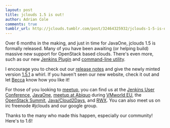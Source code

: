 ```yaml
---
layout: post
title: jclouds 1.5 is out!
author: Adrian Cole
comments: true
tumblr_url: http://jclouds.tumblr.com/post/32464325932/jclouds-1-5-is-out
---
```


Over 6 months in the making, and just in time for JavaOne, jclouds 1.5 is formally released. Many of you have been awaiting (or helping build) massive new support for OpenStack based clouds. There's even more, such as our new [Jenkins Plugin](https://github.com/jenkinsci/jclouds-plugin) and [command-line utility](https://github.com/jclouds/jclouds-cli).

I encourage you to check out our [release notes](/documentation/releasenotes/1.5/) and give the newly minted version [1.5.1](/documentation/userguide/install/) a whirl. If you haven't seen our new website, check it out and let [Becca](https://twitter.com/silkysun) know how you like it!

For those of you looking to [meetup](http://www.meetup.com/jclouds/), you can find us at the [Jenkins User Conference](http://www.cloudbees.com/jenkins-user-conference-2012-san-francisco.cb), [JavaOne](http://www.oracle.com/javaone/index.html), [meetup at Abiquo](http://www.meetup.com/jclouds/events/84544992/) during [VMworld EU](http://www.vmworld.com/community/conference/europe/), the [OpenStack Summit](http://www.openstack.org/summit/san-diego-2012/), [Java/Cloud2Days](http://2012.java2days.com/), and [RWX](http://therichwebexperience.com/conference/fort_lauderdale/2012/11/home). You can also meet us on irc freenode #jclouds and our google group.

Thanks to the many who made this happen, especially our community! Here's to 1.6!
